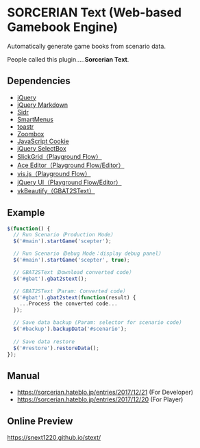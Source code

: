 # SORCERIAN Text (Web-based Gamebook Engine)

Automatically generate game books from scenario data.

People called this plugin.....**Sorcerian Text**.

## Dependencies

- [jQuery](https://jquery.com/)
- [jQuery Markdown](https://github.com/taknakamu/jquery-markdown)
- [Sidr](https://www.berriart.com/sidr/)
- [SmartMenus](https://www.smartmenus.org/)
- [toastr](https://github.com/CodeSeven/toastr)
- [Zoombox](http://grafikart.github.io/Zoombox/)
- [JavaScript Cookie](https://github.com/js-cookie/js-cookie)
- [jQuery SelectBox](https://github.com/marcj/jquery-selectBox)
- [SlickGrid（Playground Flow）](https://slickgrid.net/)
- [Ace Editor（Playground Flow/Editor）](https://ace.c9.io/)
- [vis.js（Playground Flow）](https://visjs.org/)
- [jQuery UI（Playground Flow/Editor）](https://jqueryui.com/)
- [vkBeautify（GBAT2SText）](https://github.com/vkiryukhin/vkBeautify)

## Example

```javascript
$(function() {
  // Run Scenario（Production Mode）
  $('#main').startGame('scepter');

  // Run Scenario（Debug Mode：display debug panel）
  $('#main').startGame('scepter', true);

  // GBAT2SText（Download converted code）
  $('#gbat').gbat2stext();

  // GBAT2SText（Param: Converted code）
  $('#gbat').gbat2stext(function(result) {
    ...Process the converted code...
  });

  // Save data backup (Param: selector for scenario code)
  $('#backup').backupData('#scenario');
  
  // Save data restore
  $('#restore').restoreData();
});
```

## Manual

+ https://sorcerian.hateblo.jp/entries/2017/12/21 (For Developer)
+ https://sorcerian.hateblo.jp/entries/2017/12/20 (For Player)

## Online Preview

https://snext1220.github.io/stext/
